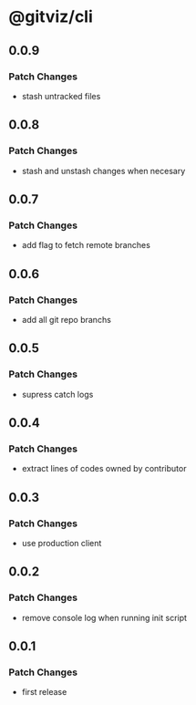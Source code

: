 # @gitviz/cli

## 0.0.9

### Patch Changes

- stash untracked files

## 0.0.8

### Patch Changes

- stash and unstash changes when necesary

## 0.0.7

### Patch Changes

- add flag to fetch remote branches

## 0.0.6

### Patch Changes

- add all git repo branchs

## 0.0.5

### Patch Changes

- supress catch logs

## 0.0.4

### Patch Changes

- extract lines of codes owned by contributor

## 0.0.3

### Patch Changes

- use production client

## 0.0.2

### Patch Changes

- remove console log when running init script

## 0.0.1

### Patch Changes

- first release
